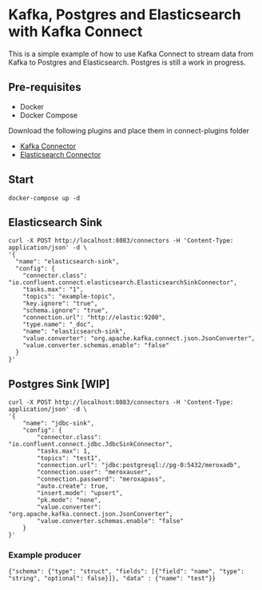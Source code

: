 # Kafka, Postgres and Elasticsearch with Kafka Connect

This is a simple example of how to use Kafka Connect to stream data from Kafka to Postgres and Elasticsearch.
Postgres is still a work in progress.

## Pre-requisites
- Docker
- Docker Compose

Download the following plugins and place them in connect-plugins folder
- [Kafka Connector](https://www.confluent.io/hub/confluentinc/kafka-connect-jdbc)
- [Elasticsearch Connector](https://www.confluent.io/hub/confluentinc/kafka-connect-elasticsearch)

## Start
```
docker-compose up -d
```

## Elasticsearch Sink
```
curl -X POST http://localhost:8083/connectors -H 'Content-Type: application/json' -d \
'{
  "name": "elasticsearch-sink",
  "config": {
    "connector.class": "io.confluent.connect.elasticsearch.ElasticsearchSinkConnector",
    "tasks.max": "1",
    "topics": "example-topic",
    "key.ignore": "true",
    "schema.ignore": "true",
    "connection.url": "http://elastic:9200",
    "type.name": "_doc",
    "name": "elasticsearch-sink",
    "value.converter": "org.apache.kafka.connect.json.JsonConverter",
    "value.converter.schemas.enable": "false"
  }
}'
```

## Postgres Sink [WIP]
```
curl -X POST http://localhost:8083/connectors -H 'Content-Type: application/json' -d \
'{
    "name": "jdbc-sink",
    "config": {
        "connector.class": "io.confluent.connect.jdbc.JdbcSinkConnector",
        "tasks.max": 1,
        "topics": "test1",
        "connection.url": "jdbc:postgresql://pg-0:5432/meroxadb",
        "connection.user": "meroxauser",
        "connection.password": "meroxapass",
        "auto.create": true,
        "insert.mode": "upsert",
        "pk.mode": "none",
        "value.converter": "org.apache.kafka.connect.json.JsonConverter",
        "value.converter.schemas.enable": "false"
    }
}'
```


### Example producer
```
{"schema": {"type": "struct", "fields": [{"field": "name", "type": "string", "optional": false}]}, "data" : {"name": "test"}}
```